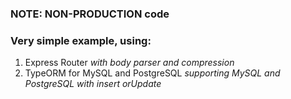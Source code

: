 ### __NOTE:__ NON-PRODUCTION code

### Very simple example, using:
1. Express Router _with body parser and compression_
2. TypeORM for MySQL and PostgreSQL _supporting MySQL and PostgreSQL with insert orUpdate_
